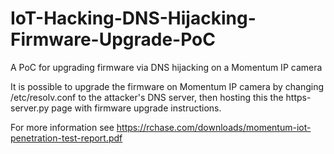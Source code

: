 # IoT-Hacking-DNS-Hijacking-Firmware-Upgrade-PoC
A PoC for upgrading firmware via DNS hijacking on a Momentum IP camera

It is possible to upgrade the firmware on Momentum IP camera by changing /etc/resolv.conf to the attacker's DNS server, then hosting this the https-server.py page with firmware upgrade instructions.

For more information see https://rchase.com/downloads/momentum-iot-penetration-test-report.pdf
